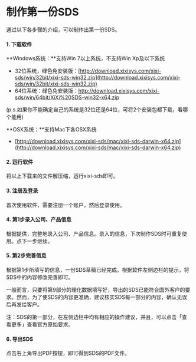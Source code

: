 # 制作第一份SDS

通过以下各步骤的介绍，可以制作出第一份SDS。

#### 1. 下载软件

**Windows系统：**支持Win 7以上系统，不支持Win Xp及以下系统

* 32位系统，绿色免安装版：[http://download.xixisys.com/xixi-sds/win/32bit/xixi-sds-win32.zip](http://download.xixisys.com/xixi-sds/win/32bit/xixi-sds-win32.zip)
* 64位系统：绿色免安装版：http://download.xixisys.com/xixi-sds/win/64bit/XiXi%20SDS-win32-x64.zip

\(p.s.如果你不能确定自己的系统是32位还是64位，可将2个安装包都下载，看哪个能用\)

**OSX系统：**支持Mac下各OSX系统

* [http://download.xixisys.com/xixi-sds/mac/xixi-sds-darwin-x64.zip](http://download.xixisys.com/xixi-sds/mac/xixi-sds-darwin-x64.zip)

#### 2. 运行软件

将以上下载来的文件解压缩，运行xixi-sds即可。

#### 3. 注册及登录

首次使用软件，需要注册一个账户，然后登录使用。

#### 4. 第1步录入公司、产品信息

根据提供，完整地录入公司、产品信息。录入的信息，下次制作SDS时可重复使用。点下一步继续。

#### 5. 第2步完善信息

根据第1步所填写的信息，一份SDS草稿已经完成。根据软件左侧边栏的提示，将SDS中的内容修改完善即可。

一般而言，只要将第9部分的理化数据填写好，导出的SDS已能符合国外客户的要求。然而，为了使SDS的内容更准确，建议核实SDS每一部分的内容，确认无误后再发给客户。

注：SDS的第一部分，在左侧边栏中均有相应的操作建议，并且，可以点击「查看更多」查看官方原始要求。

#### 6. 导出SDS

点击右上角导出PDF按钮，即可得到SDS的PDF文件。

